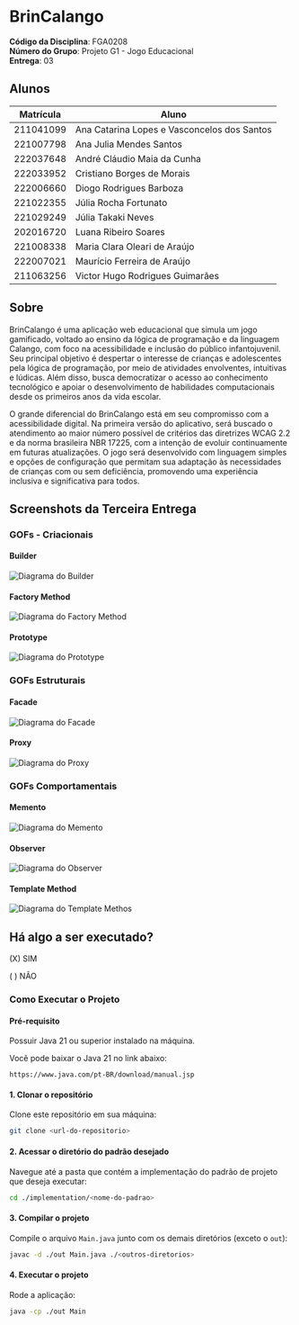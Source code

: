 # BrinCalango

**Código da Disciplina**: FGA0208<br>
**Número do Grupo**:  Projeto G1 - Jogo Educacional<br>
**Entrega**: 03<br>

## Alunos
| Matrícula   | Aluno                                         |
|-------------|-----------------------------------------------|
| 211041099   | Ana Catarina Lopes e Vasconcelos dos Santos   |
| 221007798   | Ana Julia Mendes Santos                       |
| 222037648   | André Cláudio Maia da Cunha                   |
| 222033952   | Cristiano Borges de Morais                    |
| 222006660   | Diogo Rodrigues Barboza                       |
| 221022355   | Júlia Rocha Fortunato                         |
| 221029249   | Júlia Takaki Neves                            |
| 202016720   | Luana Ribeiro Soares                          |
| 221008338   | Maria Clara Oleari de Araújo                  |
| 222007021   | Maurício Ferreira de Araújo                   |
| 211063256   | Victor Hugo Rodrigues Guimarães               |

## Sobre 
BrinCalango é uma aplicação web educacional que simula um jogo gamificado, voltado ao ensino da lógica de programação e da linguagem Calango, com foco na acessibilidade e inclusão do público infantojuvenil. Seu principal objetivo é despertar o interesse de crianças e adolescentes pela lógica de programação, por meio de atividades envolventes, intuitivas e lúdicas. Além disso, busca democratizar o acesso ao conhecimento tecnológico e apoiar o desenvolvimento de habilidades computacionais desde os primeiros anos da vida escolar.

O grande diferencial do BrinCalango está em seu compromisso com a acessibilidade digital. Na primeira versão do aplicativo, será buscado o atendimento ao maior número possível de critérios das diretrizes WCAG 2.2 e da norma brasileira NBR 17225, com a intenção de evoluir continuamente em futuras atualizações. O jogo será desenvolvido com linguagem simples e opções de configuração que permitam sua adaptação às necessidades de crianças com ou sem deficiência, promovendo uma experiência inclusiva e significativa para todos.

## Screenshots da Terceira Entrega
### GOFs - Criacionais
#### Builder
![Diagrama do Builder](PadroesDeProjeto/assets/Builder-BrinCalango.svg)

#### Factory Method
![Diagrama do Factory Method](PadroesDeProjeto/assets/factoryMethod.png)

#### Prototype
![Diagrama do Prototype](PadroesDeProjeto/assets/prototype.png)

### GOFs Estruturais
#### Facade
![Diagrama do Facade](PadroesDeProjeto/assets/Facade.png)

#### Proxy
![Diagrama do Proxy](PadroesDeProjeto/assets/Proxy.png)

### GOFs Comportamentais
#### Memento
![Diagrama do Memento](PadroesDeProjeto/assets/memento.png)

#### Observer
![Diagrama do Observer](PadroesDeProjeto/assets/ModelagemObserver.png)

#### Template Method
![Diagrama do Template Methos](PadroesDeProjeto/assets//ModelagemTemplateMethod.png)

## Há algo a ser executado?

(X) SIM

( ) NÃO

### Como Executar o Projeto

#### Pré-requisito 

Possuir Java 21 ou superior instalado na máquina. 

Você pode baixar o Java 21 no link abaixo:

```
https://www.java.com/pt-BR/download/manual.jsp
```

#### 1. Clonar o repositório

Clone este repositório em sua máquina:

```bash
git clone <url-do-repositorio>
```

#### 2. Acessar o diretório do padrão desejado

Navegue até a pasta que contém a implementação do padrão de projeto que deseja executar:

```bash
cd ./implementation/<nome-do-padrao>
```

#### 3. Compilar o projeto

Compile o arquivo `Main.java` junto com os demais diretórios (exceto o `out`):

```bash
javac -d ./out Main.java ./<outros-diretorios>
```

#### 4. Executar o projeto

Rode a aplicação:

```bash
java -cp ./out Main
```
